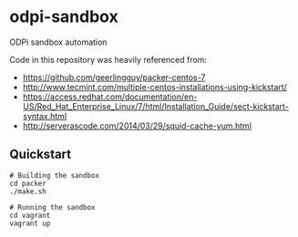 # odpi-sandbox
ODPi sandbox automation

Code in this repository was heavily referenced from:
* https://github.com/geerlingguy/packer-centos-7
* http://www.tecmint.com/multiple-centos-installations-using-kickstart/
* https://access.redhat.com/documentation/en-US/Red_Hat_Enterprise_Linux/7/html/Installation_Guide/sect-kickstart-syntax.html
* http://serverascode.com/2014/03/29/squid-cache-yum.html


Quickstart
----------

````shell
# Building the sandbox
cd packer
./make.sh
````

````shell
# Running the sandbox
cd vagrant
vagrant up
````
